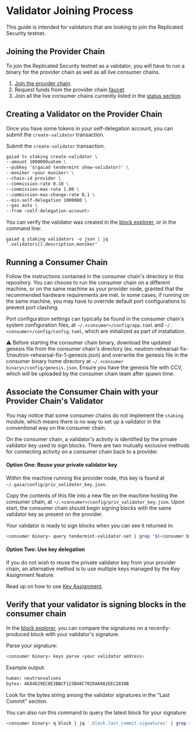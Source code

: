 # Validator Joining Process

This guide is intended for validators that are looking to join the Replicated Security testnet.

## Joining the Provider Chain

To join the Replicated Security testnet as a validator, you will have to run a binary for the provider chain as well as all live consumer chains.

1. [Join the provider chain](https://github.com/cosmos/testnets/tree/master/replicated-security/provider#how-to-join).
1. Request funds from the provider chain [faucet](https://faucet.rs-testnet.polypore.xyz).
1. Join all the live consumer chains currently listed in the [status section](https://github.com/hyphacoop/testnets/tree/split-out-validator-docs/replicated-security#status).

## Creating a Validator on the Provider Chain

Once you have some tokens in your self-delegation account, you can submit the `create-validator` transaction.

Submit the `create-validator` transaction.

```bash
gaiad tx staking create-validator \
--amount 1000000uatom \
--pubkey "$(gaiad tendermint show-validator)" \
--moniker <your moniker> \
--chain-id provider \
--commission-rate 0.10 \
--commission-max-rate 1.00 \
--commission-max-change-rate 0.1 \
--min-self-delegation 1000000 \
--gas auto \
--from <self-delegation-account>
```

You can verify the validator was created in the [block explorer](https://explorer.rs-testnet.polypore.xyz/provider/staking), or in the command line:

```
gaiad q staking validators -o json | jq '.validators[].description.moniker'
```

## Running a Consumer Chain

Follow the instructions contained in the consumer chain's directory in this repository. You can choose to run the consumer chain on a different machine, or on the same machine as your provider
node, granted that the recommended hardware requirements are met. In some cases, if running on the same machine, you may have to override default port configurations to prevent port clashing.

Port configuration settings can typically be found in the consumer chain's system configuration files, at `~/.<consumer>/config/app.toml` and `~/.<consumer>/config/config.toml`, which are
initialized as part of installation.

⚠️ Before starting the consumer chain binary, download the updated genesis file from the consumer chain's directory (ex. neutron-rehearsal-fix-1/neutron-rehearsal-fix-1-genesis.json) and overwrite the genesis file in the consumer binary home directory at `~/.<consumer binary>/config/genesis.json`. Ensure you have the genesis file with CCV, which will be uploaded by the consumer chain team after spawn time.

## Associate the Consumer Chain with your Provider Chain's Validator

You may notice that some consumer chains do not implement the `staking` module, which means there is no way to set up a validator in the conventional way on the consumer chain.

On the consumer chain, a validator's activity is identified by the private validator key used to sign blocks. There are two mutually exclusive methods for connecting activity on a consumer chain back to a provider.

#### Option One: Reuse your private validator key

Within the machine running the provider node, this key is found at `~/.gaia/config/priv_validator_key.json`.

Copy the contents of this file into a new file on the machine hosting the consumer chain, at `~/.<consumer>/config/priv_validator_key.json`. Upon start, the consumer chain should begin signing blocks with the same validator key as present on the provider.

Your validator is ready to sign blocks when you can see it returned in:

```sh
<consumer binary> query tendermint-validator-set | grep "$(<consumer binary> tendermint show-address)"
```

#### Option Two: Use key delegation

If you do not wish to reuse the private validator key from your provider chain, an alternative method is to use multiple keys managed by the Key Assignment feature.

Read up on how to use [Key Assignment](https://github.com/cosmos/interchain-security/blob/main/docs/docs/features/key-assignment.md).

## Verify that your validator is signing blocks in the consumer chain

In the [block explorer](https://explorer.rs-testnet.polypore.xyz/provider/staking), you can compare the signatures on a recently-produced block with your validator's signature.

Parse your signature:

```sh
<consumer binary> keys parse <your validator address>
```

Example output:

```sh
human: neutronvalcons
bytes: AE84D29EC8E3BBCF123B48C702DAA982EEC2830B
```

Look for the bytes string among the validator signatures in the "Last Commit" section.

You can also run this command to query the latest block for your signature:

```sh
<consumer binary> q block | jq '.block.last_commit.signatures' | grep <your byte string>
```
